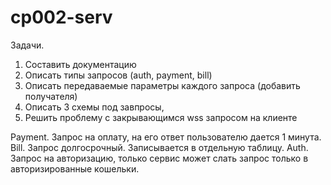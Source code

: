 # cp002-serv

Задачи.
1) Составить документацию
2) Описать типы запросов (auth, payment, bill)
3) Описать передаваемые параметры каждого запроса (добавить получателя)
4) Описать 3 схемы под завпросы, 
5) Решить проблему с закрывающимся wss запросом на клиенте



Payment.  Запрос на оплату, на его ответ пользователю дается 1 минута.
Bill. Запрос долгосрочный. Записывается в отдельную таблицу.
Auth. Запрос на авторизацию, только сервис может слать запрос только в авторизированные кошельки.